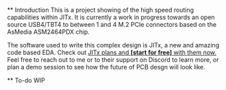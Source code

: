 ** Introduction
This is a project showing of the high speed routing capabilities within JITx. It is currently a work in progress towards an open source USB4/TBT4 to between 1 and 4 M.2 PCIe connectors based on the AsMedia ASM2464PDX chip.

The software used to write this complex design is JITx, a new and amazing code based EDA. Check out [JITx plans and **[start for free]** with them now.](https://hubs.la/Q02-p5-70)
Feel free to reach out to me or to their support on Discord to learn more, or plan a demo session to see how the future of PCB desgn will look like.

** To-do
WIP

